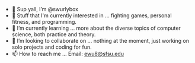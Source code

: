 - 👋 Sup yall, I’m @swurlybox
- 👀 Stuff that I'm currently interested in ... fighting games, personal fitness, and programming.
- 🌱 I’m currently learning ... more about the diverse topics of computer science, both practice and theory.
- 💞️ I’m looking to collaborate on ... nothing at the moment, just working on solo projects and coding for fun.
- 📫 How to reach me ... Email: ewu8@sfsu.edu

<!---
swurlybox/swurlybox is a ✨ special ✨ repository because its `README.md` (this file) appears on your GitHub profile.
You can click the Preview link to take a look at your changes.
--->
